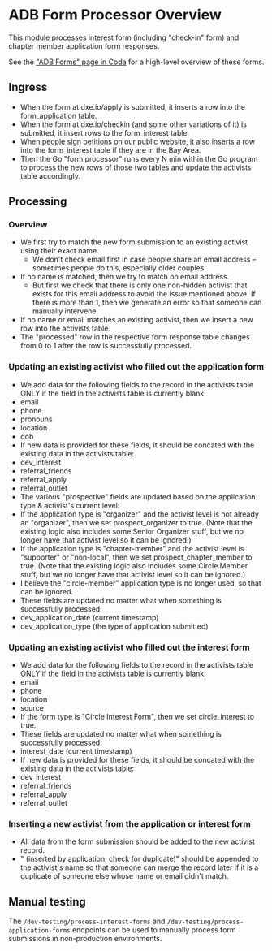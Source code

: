 # ADB Form Processor Overview

This module processes interest form (including "check-in" form) and chapter member application form responses.

See the ["ADB Forms" page in Coda](https://coda.io/d/Tech-Team_dR-UIgVShEf/ADB-Forms_suuKCpXS#_luTXvnLR) for a
high-level overview of these forms.

## Ingress
- When the form at dxe.io/apply is submitted, it inserts a row into the form_application table.
- When the form at dxe.io/checkin (and some other variations of it) is submitted, it insert rows to the form_interest table.
- When people sign petitions on our public website, it also inserts a row into the form_interest table if they are in the Bay Area.
- Then the Go "form processor" runs every N min within the Go program to process the new rows of those two tables and update the activists table accordingly.

## Processing

### Overview

- We first try to match the new form submission to an existing activist using their exact name.
  - We don't check email first in case people share an email address – sometimes people do this, especially older couples.
- If no name is matched, then we try to match on email address.
  - But first we check that there is only one non-hidden activist that exists for this email address to avoid the issue mentioned above. If there is more than 1, then we generate an error so that someone can manually intervene.
- If no name or email matches an existing activist, then we insert a new row into the activists table.
- The "processed" row in the respective form response table changes from 0 to 1 after the row is successfully processed.

### Updating an existing activist who filled out the application form
- We add data for the following fields to the record in the activists table ONLY if the field in the activists table is currently blank:
 - email
 - phone
 - pronouns
 - location
 - dob
- If new data is provided for these fields, it should be concated with the existing data in the activists table:
 - dev_interest
 - referral_friends
 - referral_apply
 - referral_outlet
- The various "prospective" fields are updated based on the application type & activist's current level:
 - If the application type is "organizer" and the activist level is not already an "organizer", then we set prospect_organizer to true. (Note that the existing logic also includes some Senior Organizer stuff, but we no longer have that activist level so it can be ignored.)
 - If the application type is "chapter-member" and the activist level is "supporter" or "non-local", then we set prospect_chapter_member to true. (Note that the existing logic also includes some Circle Member stuff, but we no longer have that activist level so it can be ignored.)
 - I believe the "circle-member" application type is no longer used, so that can be ignored.
- These fields are updated no matter what when something is successfully processed:
 - dev_application_date (current timestamp)
 - dev_application_type (the type of application submitted)

### Updating an existing activist who filled out the interest form
- We add data for the following fields to the record in the activists table ONLY if the field in the activists table is currently blank:
 - email
 - phone
 - location
 - source
- If the form type is "Circle Interest Form", then we set circle_interest to true.
- These fields are updated no matter what when something is successfully processed:
 - interest_date (current timestamp)
- If new data is provided for these fields, it should be concated with the existing data in the activists table:
 - dev_interest
 - referral_friends
 - referral_apply
 - referral_outlet

### Inserting a new activist from the application or interest form
- All data from the form submission should be added to the new activist record.
- " (inserted by application, check for duplicate)" should be appended to the activist's name so that someone can merge the record later if it is a duplicate of someone else whose name or email didn't match.

## Manual testing

The `/dev-testing/process-interest-forms` and `/dev-testing/process-application-forms` endpoints can be used to manually
process form submissions in non-production environments.
